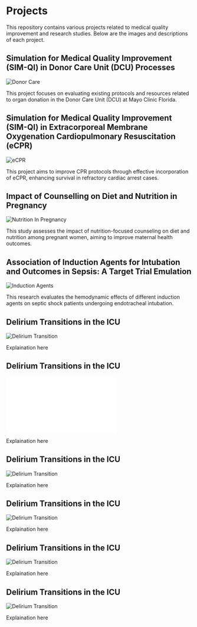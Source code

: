 # Projects

This repository contains various projects related to medical quality improvement and research studies. Below are the images and descriptions of each project.

## Simulation for Medical Quality Improvement (SIM-QI) in Donor Care Unit (DCU) Processes

![Donor Care](./Donor-Care.jpg)

This project focuses on evaluating existing protocols and resources related to organ donation in the Donor Care Unit (DCU) at Mayo Clinic Florida.

## Simulation for Medical Quality Improvement (SIM-QI) in Extracorporeal Membrane Oxygenation Cardiopulmonary Resuscitation (eCPR)

![eCPR](./eCPR.jpeg)

This project aims to improve CPR protocols through effective incorporation of eCPR, enhancing survival in refractory cardiac arrest cases.

## Impact of Counselling on Diet and Nutrition in Pregnancy

![Nutrition In Pregnancy](./Nutrition-In-Pregnancy.jpg)

This study assesses the impact of nutrition-focused counseling on diet and nutrition among pregnant women, aiming to improve maternal health outcomes.

## Association of Induction Agents for Intubation and Outcomes in Sepsis: A Target Trial Emulation

![Induction Agents](./Induction-Agents.jpg)

This research evaluates the hemodynamic effects of different induction agents on septic shock patients undergoing endotracheal intubation.

## Delirium Transitions in the ICU

![Delirium Transition](./Delirium-Transition.jpeg)

Explaination here

## Delirium Transitions in the ICU

![SCCM Abstract](./SCCM-Abstract-Comorbidities.pdf)

Explaination here

## Delirium Transitions in the ICU

![Delirium Transition](./Delirium-Transition.jpeg)

Explaination here

## Delirium Transitions in the ICU

![Delirium Transition](./Delirium-Transition.jpeg)

Explaination here

## Delirium Transitions in the ICU

![Delirium Transition](./Delirium-Transition.jpeg)

Explaination here

## Delirium Transitions in the ICU

![Delirium Transition](./Delirium-Transition.jpeg)

Explaination here


